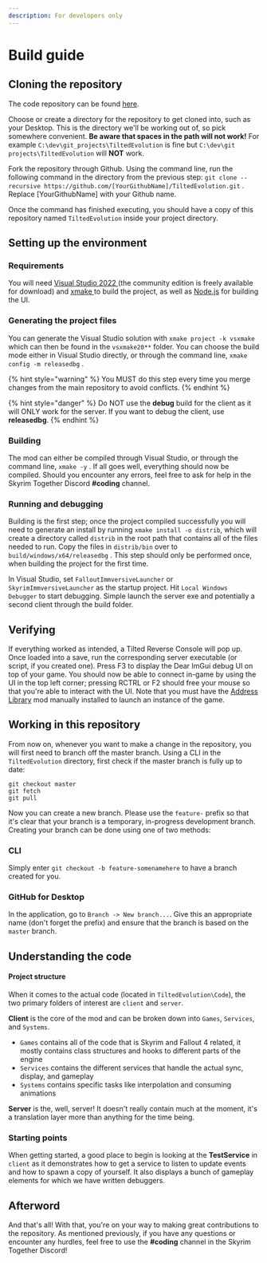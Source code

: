```yaml
---
description: For developers only
---
```


# Build guide

## Cloning the repository

The code repository can be found [here](https://github.com/tiltedphoques/TiltedEvolution).

Choose or create a directory for the repository to get cloned into, such as your Desktop. This is the directory we'll be working out of, so pick somewhere convenient. **Be aware that spaces in the path will not work!** For example `C:\dev\git_projects\TiltedEvolution` is fine but `C:\dev\git projects\TiltedEvolution` will **NOT** work.

Fork the repository through Github. Using the command line, run the following command in the directory from the previous step: `git clone --recursive https://github.com/[YourGithubName]/TiltedEvolution.git` . Replace \[YourGithubName] with your Github name.

Once the command has finished executing, you should have a copy of this repository named `TiltedEvolution` inside your project directory.

## Setting up the environment

### Requirements

You will need [Visual Studio 2022 ](https://www.visualstudio.com/downloads/)(the community edition is freely available for download) and [xmake ](https://xmake.io/#/getting\_started)to build the project, as well as [Node.js](https://nodejs.org/en/) for building the UI.

### Generating the project files

You can generate the Visual Studio solution with `xmake project -k vsxmake` which can then be found in the `vsxmake20**` folder. You can choose the build mode either in Visual Studio directly, or through the command line, `xmake config -m releasedbg` .

{% hint style="warning" %}
You MUST do this step every time you merge changes from the main repository to avoid conflicts.
{% endhint %}

{% hint style="danger" %}
Do NOT use the **debug** build for the client as it will ONLY work for the server. If you want to debug the client, use **releasedbg**.
{% endhint %}

### Building

The mod can either be compiled through Visual Studio, or through the command line, `xmake -y` . If all goes well, everything should now be compiled. Should you encounter any errors, feel free to ask for help in the Skyrim Together Discord **#coding** channel.

### Running and debugging

Building is the first step; once the project compiled successfully you will need to generate an install by running `xmake install -o distrib`, which will create a directory called `distrib` in the root path that contains all of the files needed to run. Copy the files in `distrib/bin` over to `build/windows/x64/releasedbg` . This step should only be performed once, when building the project for the first time.

In Visual Studio, set `FalloutImmversiveLauncher` or `SkyrimImmversiveLauncher` as the startup project. Hit `Local Windows Debugger` to start debugging. Simple launch the server exe and potentially a second client through the build folder.

## Verifying

If everything worked as intended, a Tilted Reverse Console will pop up. Once loaded into a save, run the corresponding server executable (or script, if you created one). Press F3 to display the Dear ImGui debug UI on top of your game. You should now be able to connect in-game by using the UI in the top left corner; pressing RCTRL or F2 should free your mouse so that you're able to interact with the UI. Note that you must have the [Address Library](https://www.nexusmods.com/skyrimspecialedition/mods/32444?tab=files) mod manually installed to launch an instance of the game.

## Working in this repository

From now on, whenever you want to make a change in the repository, you will first need to branch off the master branch. Using a CLI in the `TiltedEvolution` directory, first check if the master branch is fully up to date:

```
git checkout master
git fetch
git pull
```

Now you can create a new branch. Please use the `feature-` prefix so that it's clear that your branch is a temporary, in-progress development branch. Creating your branch can be done using one of two methods:

### CLI

Simply enter `git checkout -b feature-somenamehere` to have a branch created for you.

### GitHub for Desktop

In the application, go to `Branch -> New branch...`. Give this an appropriate name (don't forget the prefix) and ensure that the branch is based on the `master` branch.

## Understanding the code

#### Project structure

When it comes to the actual code (located in `TiltedEvolution\Code`), the two primary folders of interest are `client` and `server`.

**Client** is the core of the mod and can be broken down into `Games`, `Services`, and `Systems`.

* `Games` contains all of the code that is Skyrim and Fallout 4 related, it mostly contains class structures and hooks to different parts of the engine
* `Services` contains the different services that handle the actual sync, display, and gameplay
* `Systems` contains specific tasks like interpolation and consuming animations

**Server** is the, well, server! It doesn't really contain much at the moment, it's a translation layer more than anything for the time being.

### Starting points

When getting started, a good place to begin is looking at the **TestService** in `client` as it demonstrates how to get a service to listen to update events and how to spawn a copy of yourself. It also displays a bunch of gameplay elements for which we have written debuggers.

## Afterword

And that's all! With that, you're on your way to making great contributions to the repository. As mentioned previously, if you have any questions or encounter any hurdles, feel free to use the **#coding** channel in the Skyrim Together Discord!
